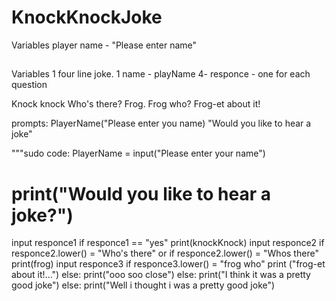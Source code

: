 # KnockKnockJoke

Variables
player name - "Please enter name"
##
Variables
	1 four line joke.
	1 name - playName
	4- responce - one for each question 
	 
Knock knock
Who's there?
Frog.
Frog who?
Frog-et about it!

prompts:
	PlayerName("Please enter you name)
	"Would you like to hear a joke"

"""sudo code:
PlayerName = input("Please enter your name")
# print("Would you like to hear a joke?")
input responce1
if responce1 == "yes"
	print(knockKnock)
	input responce2 
	if responce2.lower() = "Who's there" or if responce2.lower() = "Whos there" 
		print(frog)
		input responce3
		if responce3.lower() = "frog who"
			print ("frog-et about it!...")
		else:
			print("ooo soo close")
	else:
		print("I think it was a pretty good joke")
else:
	print("Well i thought i was a pretty good joke")
	


